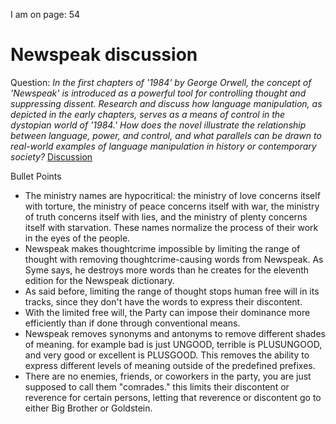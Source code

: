 I am on page: 54 

# Newspeak discussion
Question: *In the first chapters of '1984' by George Orwell, the concept of 'Newspeak' is introduced as a powerful tool for controlling thought and suppressing dissent. Research and discuss how language manipulation, as depicted in the early chapters, serves as a means of control in the dystopian world of '1984.' How does the novel illustrate the relationship between language, power, and control, and what parallels can be drawn to real-world examples of language manipulation in history or contemporary society?* [Discussion](https://eisb.managebac.com/student/classes/12404488/discussions/24133623#)

Bullet Points
- The ministry names are hypocritical: the ministry of love concerns itself with torture, the ministry of peace concerns itself with war, the ministry of truth concerns itself with lies, and the ministry of plenty concerns itself with starvation. These names normalize the process of their work in the eyes of the people.
- Newspeak makes thoughtcrime impossible by limiting the range of thought with removing thoughtcrime-causing words from Newspeak. As Syme says, he destroys more words than he creates for the eleventh edition for the Newspeak dictionary.
- As said before, limiting the range of thought stops human free will in its tracks, since they don't have the words to express their discontent. 
- With the limited free will, the Party can impose their dominance more efficiently than if done through conventional means.
- Newspeak removes synonyms and antonyms to remove different shades of meaning. for example bad is just UNGOOD, terrible is PLUSUNGOOD, and very good or excellent is PLUSGOOD. This removes the ability to express different levels of meaning outside of the predefined prefixes.
- There are no enemies, friends, or coworkers in the party, you are just supposed to call them "comrades." this limits their discontent or reverence for certain persons, letting that reverence or discontent go to either Big Brother or Goldstein.
